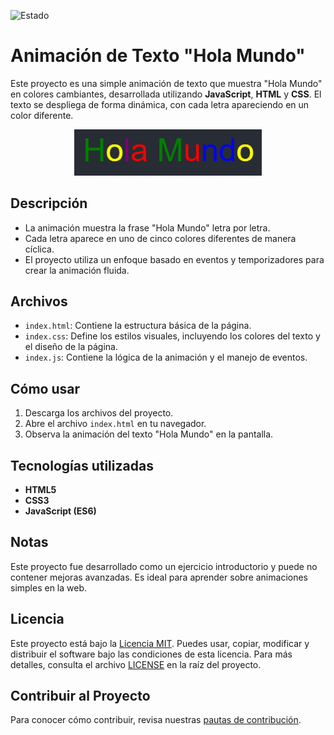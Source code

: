 ![Estado](https://img.shields.io/badge/Estado-Acabado-brightgreen?style=plastic)
# Animación de Texto "Hola Mundo"

Este proyecto es una simple animación de texto que muestra "Hola Mundo" en colores cambiantes, desarrollada utilizando **JavaScript**, **HTML** y **CSS**. El texto se despliega de forma dinámica, con cada letra apareciendo en un color diferente.

<div align="center">
  <img src="Hola_Mundo.png" alt="Imagen de la animacion hola mundo" width="300">
</div>

## Descripción

- La animación muestra la frase "Hola Mundo" letra por letra.
- Cada letra aparece en uno de cinco colores diferentes de manera cíclica.
- El proyecto utiliza un enfoque basado en eventos y temporizadores para crear la animación fluida.

## Archivos

- `index.html`: Contiene la estructura básica de la página.
- `index.css`: Define los estilos visuales, incluyendo los colores del texto y el diseño de la página.
- `index.js`: Contiene la lógica de la animación y el manejo de eventos.

## Cómo usar

1. Descarga los archivos del proyecto.
2. Abre el archivo `index.html` en tu navegador.
3. Observa la animación del texto "Hola Mundo" en la pantalla.

## Tecnologías utilizadas

- **HTML5**
- **CSS3**
- **JavaScript (ES6)**

## Notas
Este proyecto fue desarrollado como un ejercicio introductorio y puede no contener mejoras avanzadas. Es ideal para aprender sobre animaciones simples en la web.

## Licencia

Este proyecto está bajo la [Licencia MIT](https://opensource.org/licenses/MIT). Puedes usar, copiar, modificar y distribuir el software bajo las condiciones de esta licencia. Para más detalles, consulta el archivo [LICENSE](LICENSE) en la raíz del proyecto.

## Contribuir al Proyecto
Para conocer cómo contribuir, revisa nuestras [pautas de contribución](https://github.com/sam324sam/sam324sam/blob/main/CONTRIBUTING.md).
